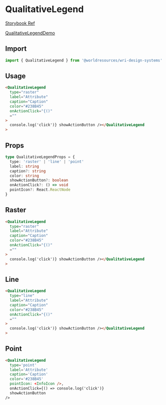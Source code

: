 # QualitativeLegend

[Storybook Ref](https://wri.github.io/wri-design-systems/?path=/docs/geospatial-legends-qualitative-attributes--docs)

[QualitativeLegendDemo](https://github.com/wri/wri-design-systems/blob/main/src/components/Geospatial/Legends/QualitativeLegend/QualitativeLegendDemo.tsx)

## Import

```js
import { QualitativeLegend } from '@worldresources/wri-design-systems'
```

## Usage

```html
<QualitativeLegend
  type="raster"
  label="Attribute"
  caption="Caption"
  color="#238B45"
  onActionClick="{()"
  =""
>
  console.log('click')} showActionButton /></QualitativeLegend
>
```

## Props

```ts
type QualitativeLegendProps = {
  type: 'raster' | 'line' | 'point'
  label: string
  caption?: string
  color: string
  showActionButton?: boolean
  onActionClick?: () => void
  pointIcon?: React.ReactNode
}
```

## Raster

```html
<QualitativeLegend
  type="raster"
  label="Attribute"
  caption="Caption"
  color="#238B45"
  onActionClick="{()"
  =""
>
  console.log('click')} showActionButton /></QualitativeLegend
>
```

## Line

```html
<QualitativeLegend
  type="line"
  label="Attribute"
  caption="Caption"
  color="#238B45"
  onActionClick="{()"
  =""
>
  console.log('click')} showActionButton /></QualitativeLegend
>
```

## Point

```html
<QualitativeLegend
  type='point'
  label='Attribute'
  caption='Caption'
  color='#238B45'
  pointIcon: <InfoIcon />,
  onActionClick={() => console.log('click')}
  showActionButton
/>
```
